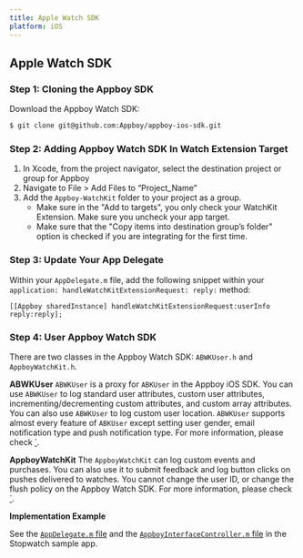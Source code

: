 ```yaml
---
title: Apple Watch SDK
platform: iOS
---
```

## Apple Watch SDK

### Step 1: Cloning the Appboy SDK

Download the Appboy Watch SDK:

```bash
$ git clone git@github.com:Appboy/appboy-ios-sdk.git
```

### Step 2: Adding Appboy Watch SDK In Watch Extension Target

1. In Xcode, from the project navigator, select the destination project or group for Appboy
2. Navigate to File > Add Files to “Project_Name”
3. Add the `Appboy-WatchKit` folder to your project as a group.
	- Make sure in the "Add to targets", you only check your WatchKit Extension. Make sure you uncheck your app target.
	- Make sure that the "Copy items into destination group’s folder" option is checked if you are integrating for the first time.

### Step 3: Update Your App Delegate

Within your `AppDelegate.m` file, add the following snippet within your `application: handleWatchKitExtensionRequest: reply:` method:


```objc
[[Appboy sharedInstance] handleWatchKitExtensionRequest:userInfo reply:reply];
```

### Step 4: User Appboy Watch SDK

There are two classes in the Appboy Watch SDK: `ABWKUser.h` and `AppboyWatchKit.h`.

**ABWKUser**
`ABWKUser` is a proxy for `ABKUser` in the Appboy iOS SDK. You can use `ABWKUser` to log standard user attributes, custom user attributes, incrementing/decrementing custom attributes, and custom array attributes. You can also use `ABWKUser` to log custom user location. `ABWKUser` supports almost every feature of `ABKUser` except setting user gender, email notification type and push notification type. For more information, please check [`<ABWKUser class="h"></ABWKUser>][5].

**AppboyWatchKit**
The `AppboyWatchKit` can log custom events and purchases. You can also use it to submit feedback and log button clicks on pushes delivered to watches. You cannot change the user ID, or change the flush policy on the Appboy Watch SDK. For more information, please check [`<AppboyWatchKit class="h"></AppboyWatchKit>][6].


**Implementation Example**

See the [`AppDelegate.m` file][7] and the [`AppboyInterfaceController.m` file][8] in the Stopwatch sample app.

[5]: https://github.com/Appboy/appboy-ios-sdk/blob/master/Appboy-WatchKit/ABWKUser.h
[6]: https://github.com/Appboy/appboy-ios-sdk/blob/master/Appboy-WatchKit/AppboyWatchKit.h
[7]: https://github.com/Appboy/appboy-ios-sdk/blob/master/Example/Stopwatch/AppDelegate.m
[8]: https://github.com/Appboy/appboy-ios-sdk/blob/master/Example/StopwatchDevelop%20WatchKit%20Extension/AppboyInterfaceController.m
